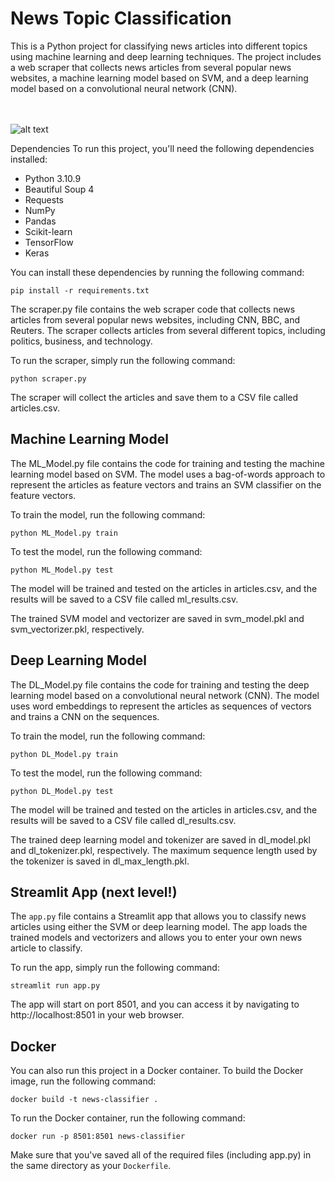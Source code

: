 # News Topic Classification
This is a Python project for classifying news articles into different topics using machine learning and deep learning techniques. The project includes a web scraper that collects news articles from several popular news websites, a machine learning model based on SVM, and a deep learning model based on a convolutional neural network (CNN).



<br><br>
![alt text](https://encrypted-tbn0.gstatic.com/images?q=tbn:ANd9GcTicyIDz7f3jwtdBbHcEQrJzpir0Qn4PiMnYA&usqp=CAU)

Dependencies
To run this project, you'll need the following dependencies installed:

<ul>
<li>Python 3.10.9</li>
<li>Beautiful Soup 4</li>
<li>Requests</li>
<li>NumPy</li>
<li>Pandas</li>
<li>Scikit-learn</li>
<li>TensorFlow</li>
<li>Keras</li>

</ul>
You can install these dependencies by running the following command:



```
pip install -r requirements.txt
```

The scraper.py file contains the web scraper code that collects news articles from several popular news websites, including CNN, BBC, and Reuters. The scraper collects articles from several different topics, including politics, business, and technology.

To run the scraper, simply run the following command:

```
python scraper.py
```

The scraper will collect the articles and save them to a CSV file called articles.csv.

## Machine Learning Model
The ML_Model.py file contains the code for training and testing the machine learning model based on SVM. The model uses a bag-of-words approach to represent the articles as feature vectors and trains an SVM classifier on the feature vectors.

To train the model, run the following command:

```
python ML_Model.py train
```

To test the model, run the following command:

```
python ML_Model.py test
```

The model will be trained and tested on the articles in articles.csv, and the results will be saved to a CSV file called ml_results.csv.

The trained SVM model and vectorizer are saved in svm_model.pkl and svm_vectorizer.pkl, respectively.

## Deep Learning Model
The DL_Model.py file contains the code for training and testing the deep learning model based on a convolutional neural network (CNN). The model uses word embeddings to represent the articles as sequences of vectors and trains a CNN on the sequences.

To train the model, run the following command:

```
python DL_Model.py train
```

To test the model, run the following command:

```
python DL_Model.py test
```

The model will be trained and tested on the articles in articles.csv, and the results will be saved to a CSV file called dl_results.csv.

The trained deep learning model and tokenizer are saved in dl_model.pkl and dl_tokenizer.pkl, respectively. The maximum sequence length used by the tokenizer is saved in dl_max_length.pkl.

## Streamlit App (next level!)
The ` app.py ` file contains a Streamlit app that allows you to classify news articles using either the SVM or deep learning model. The app loads the trained models and vectorizers and allows you to enter your own news article to classify.

To run the app, simply run the following command:

```
streamlit run app.py
```

The app will start on port 8501, and you can access it by navigating to http://localhost:8501 in your web browser.

## Docker 
You can also run this project in a Docker container. To build the Docker image, run the following command:

```
docker build -t news-classifier .
```

To run the Docker container, run the following command:

```
docker run -p 8501:8501 news-classifier
```

Make sure that you've saved all of the required files (including app.py) in the same directory as your `Dockerfile`.
